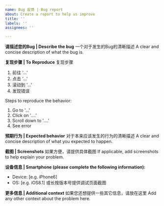 ```yaml
---
name: Bug 反馈 | Bug report
about: Create a report to help us improve
title: ''
labels: ''
assignees: ''

---
```


**请描述您的Bug | Describe the bug**
一个对于发生的Bug的清晰描述
A clear and concise description of what the bug is.

**复现步骤 | To Reproduce**
复现步骤
1. 前往 '...'
2. 点击 '...'
3. 滚动到 '...'
4. 发现错误

Steps to reproduce the behavior:
1. Go to '...'
2. Click on '....'
3. Scroll down to '....'
4. See error

**预期行为 | Expected behavior**
对于本来应该发生的行为的清晰描述
A clear and concise description of what you expected to happen.

**截图 | Screenshots**
如果方便，请提供具体截图
If applicable, add screenshots to help explain your problem.



**设备信息 | Smartphone (please complete the following information):**
 - Device: [e.g. iPhone6]
 - OS: [e.g. iOS8.1]
或长按版本号提供调试页面截图

**更多信息 | Additional context**
如果您还想提供一些其它信息，请放在这里
Add any other context about the problem here.
